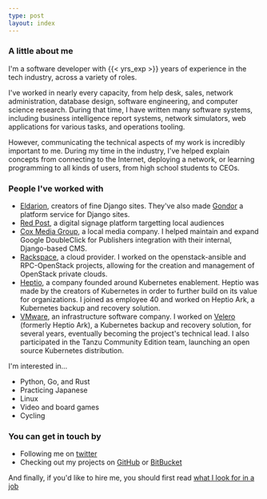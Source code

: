 ```yaml
---
type: post
layout: index
---
```


### A little about me

I'm a software developer with {{< yrs_exp >}} years of experience in the tech industry, across a variety of roles.

I've worked in nearly every capacity, from help desk, sales, network administration, database design, software engineering, and computer science research.  During that time, I have written many software systems, including business intelligence report systems, network simulators, web applications for various tasks, and operations tooling.

However, communicating the technical aspects of my work is incredibly important to me.  During my time in the industry, I've helped explain concepts from connecting to the Internet, deploying a network, or learning programming to all kinds of users, from high school students to CEOs.

### People I've worked with

* [Eldarion](http://eldarion.com), creators of fine Django sites. They've also made [Gondor](http://gondo.io) a platform service for Django sites.
* [Red Post](http://www.theredpost.com"), a digital signage platform targetting local audiences
* [Cox Media Group](https://www.coxmediagroup.com/), a local media company. I helped maintain and expand Google DoubleClick for Publishers integration with their internal, Django-based CMS.
* [Rackspace](https://www.rackspace.com/), a cloud provider. I worked on the openstack-ansible and RPC-OpenStack projects, allowing for the creation and management of OpenStack private clouds.
* [Heptio](https://www.heptio.com), a company founded around Kubernetes enablement. Heptio was made by the creators of Kubernetes in order to further build on its value for organizations. I joined as employee 40 and worked on Heptio Ark, a Kubernetes backup and recovery solution.
* [VMware](https://www.vmware.com), an infrastructure software company. I worked on [Velero](https://velero.io) (formerly Heptio Ark), a Kubernetes backup and recovery solution, for several years, eventually becoming the project's technical lead. I also participated in the Tanzu Community Edition team, launching an open source Kubernetes distribution.

I'm interested in...

* Python, Go, and Rust
* Practicing Japanese
* Linux
* Video and board games
* Cycling

### You can get in touch by

* Following me on [twitter](http://twitter.com/#!/palendae")
* Checking out my projects on [GitHub](http://github.com/nrb) or [BitBucket](http://bitbucket.org/nrb)

And finally, if you'd like to hire me, you should first read [what I look for in a job](./hireme/)
